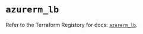 # `azurerm_lb`

Refer to the Terraform Registory for docs: [`azurerm_lb`](https://registry.terraform.io/providers/hashicorp/azurerm/3.71.0/docs/resources/lb).
